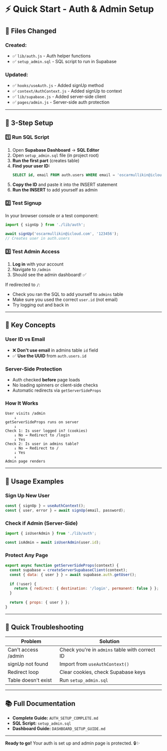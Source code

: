 # ⚡ Quick Start - Auth & Admin Setup

## 📝 Files Changed

### Created:
- ✅ `lib/auth.js` - Auth helper functions
- ✅ `setup_admin.sql` - SQL script to run in Supabase

### Updated:
- ✅ `hooks/useAuth.js` - Added signUp method
- ✅ `context/AuthContext.js` - Added signUp to context
- ✅ `lib/supabase.js` - Added server-side client
- ✅ `pages/admin.js` - Server-side auth protection

---

## 🚀 3-Step Setup

### 1️⃣ Run SQL Script

1. Open **Supabase Dashboard** → **SQL Editor**
2. Open `setup_admin.sql` file (in project root)
3. **Run the first part** (creates table)
4. **Find your user ID:**
   ```sql
   SELECT id, email FROM auth.users WHERE email = 'oscarmullikin@icloud.com';
   ```
5. **Copy the ID** and paste it into the INSERT statement
6. **Run the INSERT** to add yourself as admin

### 2️⃣ Test Signup

In your browser console or a test component:
```javascript
import { signUp } from './lib/auth';

await signUp('oscarmullikin@icloud.com', '123456');
// Creates user in auth.users
```

### 3️⃣ Test Admin Access

1. **Log in** with your account
2. Navigate to `/admin`
3. Should see the admin dashboard! ✅

If redirected to `/`:
- Check you ran the SQL to add yourself to `admins` table
- Make sure you used the correct `user.id` (not email)
- Try logging out and back in

---

## 🔑 Key Concepts

### User ID vs Email
- ❌ **Don't use email** in admins table `id` field
- ✅ **Use the UUID** from `auth.users.id`

### Server-Side Protection
- Auth checked **before** page loads
- No loading spinners or client-side checks
- Automatic redirects via `getServerSideProps`

### How It Works
```
User visits /admin
    ↓
getServerSideProps runs on server
    ↓
Check 1: Is user logged in? (cookies)
    ↓ No → Redirect to /login
    ↓ Yes
Check 2: Is user in admins table?
    ↓ No → Redirect to /
    ↓ Yes
    ↓
Admin page renders
```

---

## 📖 Usage Examples

### Sign Up New User
```javascript
const { signUp } = useAuthContext();
const { user, error } = await signUp(email, password);
```

### Check if Admin (Server-Side)
```javascript
import { isUserAdmin } from './lib/auth';

const isAdmin = await isUserAdmin(user.id);
```

### Protect Any Page
```javascript
export async function getServerSideProps(context) {
  const supabase = createServerSupabaseClient(context);
  const { data: { user } } = await supabase.auth.getUser();
  
  if (!user) {
    return { redirect: { destination: '/login', permanent: false } };
  }
  
  return { props: { user } };
}
```

---

## 🐛 Quick Troubleshooting

| Problem | Solution |
|---------|----------|
| Can't access /admin | Check you're in `admins` table with correct ID |
| signUp not found | Import from `useAuthContext()` |
| Redirect loop | Clear cookies, check Supabase keys |
| Table doesn't exist | Run `setup_admin.sql` |

---

## 📚 Full Documentation

- **Complete Guide:** `AUTH_SETUP_COMPLETE.md`
- **SQL Script:** `setup_admin.sql`
- **Dashboard Guide:** `DASHBOARD_SETUP_GUIDE.md`

---

**Ready to go!** Your auth is set up and admin page is protected. 🔒✨
